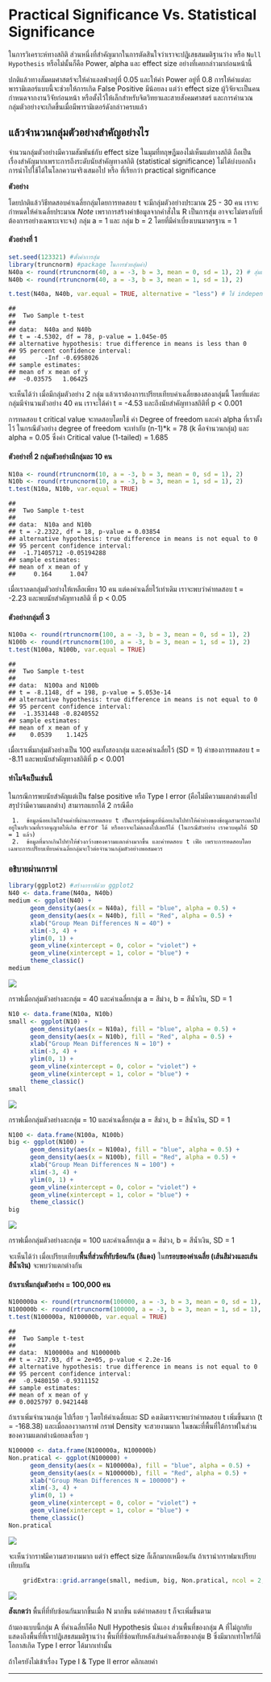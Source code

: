 # Practical Significance Vs. Statistical Significance

ในการวิเคราะห์ทางสถิติ ส่วนหนึ่งที่สำคัญมากในการตัดสินใจว่าเราจะปฎิเสธสมมติฐานว่าง หรือ `Null Hypothesis` หรือไม่นั้นก็คือ Power, alpha และ effect size อย่างที่เคยกล่าวมาก่อนหน้านี้

ปกติแล้วทางสัมคมศาสตร์จะให้ค่าแอลฟ่าอยู่ที่ 0.05 และให้ค่า Power อยู่ที่ 0.8 การให้ค่าแต่ละพารามิเตอร์แบบนี้จะช่วยให้การเกิด False Positive มีน้อยลง แต่ว่า effect size ผู้วิจัยจะเป็นคนกำหนดจากงานวิจัยก่อนหน้า หรือตั้งไว้ให้เล็กสำหรับจิตวิทยาและสายสังคมศาสตร์ และการคำนวณกลุ่มตัวอย่างจะเกิดขึ้นเมื่อมีพารามิเตอร์ดังกล่าวครบแล้ว

## แล้วจำนวนกลุ่มตัวอย่างสำคัญอย่างไร

จำนวนกลุ่มตัวอย่างมีความสัมพันธ์กับ effect size ในมุมที่ทฤษฎีมองไม่เห็นแต่ทางสถิติ ถือเป็นเรื่องสำคัญมากเพราะการถึงระดับนัยสำคัญทางสถิติ
(statistical significance) ไม่ได้บ่งบอกถึงการนำไปใช้ได้ในโลกความจริงเสมอไป หรือ ที่เรียกว่า
practical significance

**ตัวอย่าง**

โดยปกติแล้ววิธีทดสอบค่าเฉลี่ยกลุ่มโดยการทดสอบ t จะมีกลุ่มตัวอย่างประมาณ 25 - 30 คน เราจะกำหนดให้ค่าเฉลี่ยประมาณ
*Note* เพราการสร้างค่าข้อมูลจากคำสั่งใน R เป็นการสุ่ม อาจจะไม่ตรงกับที่ต้องการอย่างเฉพาะเจาะจง) กลุ่ม a = 1 และ กลุ่ม b = 2 โดยที่มีค่าเบี่ยงเบนมาตรฐาน = 1

#### ตัวอย่างที่ 1
``` r
set.seed(123321) #ตั้งค่าการสุ่ม
library(truncnorm) #package ในการช่วยสุ่มค่า)
N40a <- round(rtruncnorm(40, a = -3, b = 3, mean = 0, sd = 1), 2) # สุ่มเลขออกมาให้ได้ 40 ตัวอย่าง
N40b <- round(rtruncnorm(40, a = -3, b = 3, mean = 1, sd = 1), 2)

t.test(N40a, N40b, var.equal = TRUE, alternative = "less") # ใช้ independent t ในการทดสอบ
```

    ## 
    ##  Two Sample t-test
    ## 
    ## data:  N40a and N40b
    ## t = -4.5302, df = 78, p-value = 1.045e-05
    ## alternative hypothesis: true difference in means is less than 0
    ## 95 percent confidence interval:
    ##        -Inf -0.6958026
    ## sample estimates:
    ## mean of x mean of y 
    ##  -0.03575   1.06425


จะเห็นได้ว่า เมื่อมีกลุ่มตัวอย่าง 2 กลุ่ม แล้วเราต้องการเปรียบเทียบค่าเฉลี่ยของสองกลุ่มนี้
โดยที่แต่ละกลุ่มมีจำนวนตัวอย่าง 40 คน เราจะได้ค่า t = -4.53 และถึงนัยสำคัญทางสถิติที่ p &lt; 0.001

การทดสอบ t critical value จะทดสอบโดยใช้ ค่า Degree of freedom และค่า alpha ที่เราตั้งไว้ ในกรณีตัวอย่าง degree of freedom จะเท่ากับ (n-1)\*k
= 78 (k คือจำนวนกลุ่ม) และ alpha = 0.05 ซึ่งค่า Critical value (1-tailed) = 1.685

#### ตัวอย่างที่ 2 กลุ่มตัวอย่างมีกลุ่มละ 10 คน

``` r
N10a <- round(rtruncnorm(10, a = -3, b = 3, mean = 0, sd = 1), 2)
N10b <- round(rtruncnorm(10, a = -3, b = 3, mean = 1, sd = 1), 2)
t.test(N10a, N10b, var.equal = TRUE)
```

    ## 
    ##  Two Sample t-test
    ## 
    ## data:  N10a and N10b
    ## t = -2.2322, df = 18, p-value = 0.03854
    ## alternative hypothesis: true difference in means is not equal to 0
    ## 95 percent confidence interval:
    ##  -1.71405712 -0.05194288
    ## sample estimates:
    ## mean of x mean of y 
    ##     0.164     1.047

เมื่อเราลดกลุ่มตัวอย่างให้เหลือเพียง 10 คน แต่คงค่าเฉลี่ยไว้เท่าเดิม เราจะพบว่าค่าทดสอบ t = -2.23 และพบนัยสำคัญทางสถิติ ที่ p &lt; 0.05

#### ตัวอย่างกลุ่มที่ 3

``` r
N100a <- round(rtruncnorm(100, a = -3, b = 3, mean = 0, sd = 1), 2)
N100b <- round(rtruncnorm(100, a = -3, b = 3, mean = 1, sd = 1), 2)
t.test(N100a, N100b, var.equal = TRUE)
```

    ## 
    ##  Two Sample t-test
    ## 
    ## data:  N100a and N100b
    ## t = -8.1148, df = 198, p-value = 5.053e-14
    ## alternative hypothesis: true difference in means is not equal to 0
    ## 95 percent confidence interval:
    ##  -1.3531448 -0.8240552
    ## sample estimates:
    ## mean of x mean of y 
    ##    0.0539    1.1425

เมื่อเราเพิ่มกลุ่มตัวอย่างเป็น 100 คนทั้งสองกลุ่ม และคงค่าเฉลี่ยไว้ (SD = 1) ค่าของการทดสอบ t = -8.11 และพบนัยสำคัญทางสถิติที่ p &lt; 0.001

#### ทำไมจึงเป็นเช่นนี้

ในกรณีการพบนัยสำคัญแต่เป็น false positive หรือ Type I error (คือไม่มีความแตกต่างแต่ไปสรุปว่ามีความแตกต่าง) สามารถแยกได้ 2 กรณีคือ

     1.  ข้อมูลน้อยเกินไปจนค่าที่ผ่านการทดสอบ t เป็นการสุ่มข้อมูลที่น้อยเกินไปทำให้ค่าห่างของข้อมูลสามารถตกไปอยู่ในบริเวณที่เราอนุญาตให้เกิด error ได้ หรืออาจจะไม่ตกลงไปเลยก็ได้ (ในกรณีตัวอย่าง เราควบคุมให้ SD = 1 แล้ว)
     2.  ข้อมูลที่มากเกินไปทำให้ช่วงกว้างของความแตกต่างมากขึ้น และค่าทดสอบ t เฟ้อ เพราะการทดสอบโดยเฉพาะการเปรียบเทียบค่าเฉลี่ยกลุ่มจะไวต่อจำนวนกลุ่มตัวอย่างพอสมควร

### อธิบายผ่านกราฟ

``` r
library(ggplot2) #สร้างกราฟด้วย ggplot2
N40 <- data.frame(N40a, N40b)
medium <- ggplot(N40) +
      geom_density(aes(x = N40a), fill = "blue", alpha = 0.5) +
      geom_density(aes(x = N40b), fill = "Red", alpha = 0.5) +
      xlab("Group Mean Differences N = 40") +
      xlim(-3, 4) +
      ylim(0, 1) +
      geom_vline(xintercept = 0, color = "violet") +
      geom_vline(xintercept = 1, color = "blue") +
      theme_classic()
medium
```

![](docs/p_s_sig_files/figure-markdown_strict/unnamed-chunk-4-1.png)

กราฟเมื่อกลุ่มตัวอย่างละกลุ่ม = 40 และค่าเฉลี่ยกลุ่ม a = สีม่วง, b = สีน้ำเงิน, SD = 1

``` r
N10 <- data.frame(N10a, N10b)
small <- ggplot(N10) +
      geom_density(aes(x = N10a), fill = "blue", alpha = 0.5) +
      geom_density(aes(x = N10b), fill = "Red", alpha = 0.5) +
      xlab("Group Mean Differences N = 10") +
      xlim(-3, 4) +
      ylim(0, 1) +
      geom_vline(xintercept = 0, color = "violet") +
      geom_vline(xintercept = 1, color = "blue") +
      theme_classic()
small
```


![](docs/p_s_sig_files/figure-markdown_strict/unnamed-chunk-5-1.png)

กราฟเมื่อกลุ่มตัวอย่างละกลุ่ม = 10 และค่าเฉลี่ยกลุ่ม a = สีม่วง, b = สีน้ำเงิน, SD = 1

``` r
N100 <- data.frame(N100a, N100b)
big <- ggplot(N100) +
      geom_density(aes(x = N100a), fill = "blue", alpha = 0.5) +
      geom_density(aes(x = N100b), fill = "Red", alpha = 0.5) +
      xlab("Group Mean Differences N = 100") +
      xlim(-3, 4) +
      ylim(0, 1) +
      geom_vline(xintercept = 0, color = "violet") +
      geom_vline(xintercept = 1, color = "blue") +
      theme_classic()
big
```

![](docs/p_s_sig_files/figure-markdown_strict/unnamed-chunk-6-1.png)

กราฟเมื่อกลุ่มตัวอย่างละกลุ่ม = 100 และค่าเฉลี่ยกลุ่ม a = สีม่วง, b = สีน้ำเงิน, SD = 1

จะเห็นได้ว่า เมื่อเปรียบเทียบ**พื้นที่ส่วนที่ทับซ้อนกัน (สีแดง)** ใน**กรอบของค่าเฉลี่ย (เส้นสีม่วงและเส้นสีน้ำเงิน)** จะพบว่าแตกต่างกัน

#### ถ้าเราเพิ่มกลุ่มตัวอย่าง = 100,000 คน

``` r
N100000a <- round(rtruncnorm(100000, a = -3, b = 3, mean = 0, sd = 1), 2)
N100000b <- round(rtruncnorm(100000, a = -3, b = 3, mean = 1, sd = 1), 2)
t.test(N100000a, N100000b, var.equal = TRUE)
```
    ## 
    ##  Two Sample t-test
    ## 
    ## data:  N100000a and N100000b
    ## t = -217.93, df = 2e+05, p-value < 2.2e-16
    ## alternative hypothesis: true difference in means is not equal to 0
    ## 95 percent confidence interval:
    ##  -0.9480150 -0.9311152
    ## sample estimates:
    ## mean of x mean of y 
    ## 0.0025797 0.9421448

ถ้าเราเพิ่มจำนวนกลุ่ม ไปเรื่อย ๆ โดยให้ค่าเฉลี่ยและ SD คงเดิมเราจะพบว่าค่าทดสอบ t เพิ่มขึ้นมาก (t = -168.38) และเมื่อลองวาดกราฟ กราฟ
Density จะสวยงามมาก ในขณะที่พื้นที่ใต้กราฟในส่วนของความแตกต่างน้อยลงเรื่อย ๆ

``` r
N100000 <- data.frame(N100000a, N100000b)
Non.pratical <- ggplot(N100000) +
      geom_density(aes(x = N100000a), fill = "blue", alpha = 0.5) +
      geom_density(aes(x = N100000b), fill = "Red", alpha = 0.5) +
      xlab("Group Mean Differences N = 100000") +
      xlim(-3, 4) +
      ylim(0, 1) +
      geom_vline(xintercept = 0, color = "violet") +
      geom_vline(xintercept = 1, color = "blue") +
      theme_classic()
Non.pratical
```

![](docs/p_s_sig_files/figure-markdown_strict/unnamed-chunk-8-1.png)

จะเห็นว่ากราฟมีความสวยงามมาก แต่ว่า effect size ก็เล็กมากเหมือนกัน ถ้าเรานำกราฟมาเปรียบเทียบกัน

``` r
    gridExtra::grid.arrange(small, medium, big, Non.pratical, ncol = 2, nrow = 2)
```

![](docs/p_s_sig_files/figure-markdown_strict/unnamed-chunk-9-1.png)

**สังเกตว่า** พื้นที่ที่ทับซ้อนกันมากขึ้นเมื่อ N มากขึ้น แต่ค่าทดสอบ t ก็จะเพิ่มขึ้นตาม

ถ้ามองแบบนี้กลุ่ม A ที่ค่าเฉลี่ยก็คือ Null Hypothesis นั่นเอง
ส่วนพื้นที่ของกลุ่ม A ที่ไม่ถูกทับแสดงถึงพื้นที่ที่เราปฎิเสธสมมติฐานว่าง พื้นที่ที่ซ้อนทับหลังเส้นค่าเฉลี่ยของกลุ่ม B ซึ่งมีมากเท่าไหร่ก็มีโอกาสเกิด Type I error ได้มากเท่านั้น

ถ้าใครยังไม่เข้าเรื่อง Type I & Type II error คลิกเลยค่า

--------

